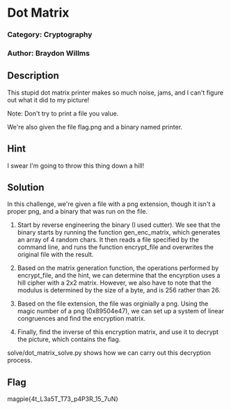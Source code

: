 
# Dot Matrix
### Category: Cryptography
### Author: Braydon Willms

## Description
This stupid dot matrix printer makes so much noise, jams, and I can't figure out what it did to my picture! 

Note: Don't try to print a file you value.

We're also given the file flag.png and a binary named printer.

## Hint
I swear I'm going to throw this thing down a hill!

## Solution
In this challenge, we're given a file with a png extension, though it isn't a proper png, and a binary that was run on the file.

1. Start by reverse engineering the binary (I used cutter). We see that the binary starts by running the function gen\_enc\_matrix, which generates an array of 4 random chars. It then reads a file specified by the command line, and runs the function encrypt\_file and overwrites the original file with the result.

2. Based on the matrix generation function, the operations performed by encrypt\_file, and the hint, we can determine that the encyrption uses a hill cipher with a 2x2 matrix. However, we also have to note that the modulus is determined by the size of a byte, and is 256 rather than 26.

3. Based on the file extension, the file was orginially a png. Using the magic number of a png (0x89504e47), we can set up a system of linear congruences and find the encryption matrix.

4. Finally, find the inverse of this encryption matrix, and use it to decrypt the picture, which contains the flag.

solve/dot\_matrix\_solve.py shows how we can carry out this decryption process.

## Flag
magpie{4t\_L3a5T\_T73\_p4P3R\_15\_7uN}
